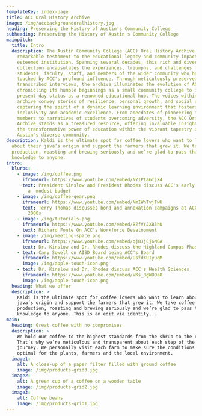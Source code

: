 ```yaml
---
templateKey: index-page
title: ACC Oral History Archive
image: /img/accbackgroundoralhistory.jpg
heading: Preserving the History of Austin's Community College
subheading: Preserving the History of Austin's Community College
mainpitch:
  title: Intro
  description: The Austin Community College (ACC) Oral History Archive stands as a
    remarkable testament to the educational legacy and community impact of this
    esteemed institution. Spanning several decades, this rich and diverse
    collection encapsulates the experiences, triumphs, and challenges faced by
    students, faculty, staff, and members of the wider community who have been
    touched by ACC's profound influence. Through meticulously preserved and
    transcribed interviews, the archive illuminates the evolution of ACC,
    chronicling its humble beginnings as a small community college to its
    present-day status as a renowned educational hub. The voices within the
    archive convey stories of resilience, personal growth, and social change,
    capturing the spirit of a dynamic learning environment that fosters
    inclusivity and academic excellence. From anecdotes of pioneering faculty
    members to narratives of students overcoming adversity, the ACC Oral History
    Archive stands as a treasured resource, offering invaluable insights into
    the transformative power of education within the vibrant tapestry of
    Austin's diverse community.
description: Kaldi is the ultimate spot for coffee lovers who want to learn
  about their java’s origin and support the farmers that grew it. We take coffee
  production, roasting and brewing seriously and we’re glad to pass that
  knowledge to anyone.
intro:
  blurbs:
    - image: /img/coffee.png
      iframeurl: https://www.youtube.com/embed/NYIPIa6TjX4
      text: President Kinslow and President Rhodes discuss ACC's early years with
        a  modest budget
    - image: /img/coffee-gear.png
      iframeurl: https://www.youtube.com/embed/NmIWhTvjTwU
      text: Terry Thomas discusses bond and annexation campaigns at ACC in the early
        2000s
    - image: /img/tutorials.png
      iframeurl: https://www.youtube.com/embed/BZfVYJXB5hU
      text: Richard Fonte On ACC's Workforce Development
    - image: /img/meeting-space.png
      iframeurl: https://www.youtube.com/embed/qj8JjCj6NGA
      text: Dr. Kinslow and Dr. Rhodes discuss the Highland Campus Phase 2
    - text: Cary Sowell on AISD Board being ACC's Board
      iframeurl: https://www.youtube.com/embed/UsfdXUIyuqM
      image: /img/apple-touch-icon.png
    - text: Dr. Kinslow and Dr. Rhodes discuss ACC's Health Sciences
      iframeurl: https://www.youtube.com/embed/VKs_8gWOOa8
      image: /img/apple-touch-icon.png
  heading: What we offer
  description: >
    Kaldi is the ultimate spot for coffee lovers who want to learn about their
    java’s origin and support the farmers that grew it. We take coffee
    production, roasting and brewing seriously and we’re glad to pass that
    knowledge to anyone. This is an edit via identity...
main:
  heading: Great coffee with no compromises
  description: >
    We hold our coffee to the highest standards from the shrub to the cup.
    That’s why we’re meticulous and transparent about each step of the coffee’s
    journey. We personally visit each farm to make sure the conditions are
    optimal for the plants, farmers and the local environment.
  image1:
    alt: A close-up of a paper filter filled with ground coffee
    image: /img/products-grid3.jpg
  image2:
    alt: A green cup of a coffee on a wooden table
    image: /img/products-grid2.jpg
  image3:
    alt: Coffee beans
    image: /img/products-grid1.jpg
---
```

